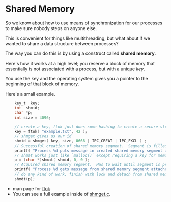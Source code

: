 # Shared Memory

So we know about how to use means of synchronization for our processes to make sure nobody steps on anyone else. 

This is convenient for things like multithreading, but what about if we wanted to share a data structure between processes? 

The way you can do this is by using a construct called **shared memory**. 

Here's how it works at a high level; you reserve a block of memory that essentially is not associated with a process, but with a unique *key*. 

You use the key and the operating system gives you a pointer to the beginning of that block of memory. 

Here's a small example. 
```C
	key_t  key;
	int  shmid;
	char *p;
	int size = 4096;
	
	// create a key, ftok just does some hashing to create a secure string. 
	key = ftok( "example.txt", 42 ); 
	// shmget gives us our id
	shmid = shmget( key, size, 0666 | IPC_CREAT | IPC_EXCL ) ;
	// Successful creation of shared memory segment.  Segment is filled with zeros.
	printf( "Process %d puts message in created shared memory segment attached at address %#x.\n", getpid(), p + sizeof(int) );
	// shmat works just like `malloc()` except requiring a key for memory  
	p = (char *)shmat( shmid, 0, 0 );
	// Acquired shared memory segment.  Has to wait until segment is properly initialized by creator.
	printf( "Process %d gets message from shared memory segment attached at address %#x.\n", getpid(), p );
	// do any kind of work, finish with lock and detach from shared memory. 
	shmdt(p);
```

* man page for [ftok](http://www.lehman.cuny.edu/cgi-bin/man-cgi?ftok+3)
* You can see a full example inside of [shmget.c](https://github.com/DavidAwad/Computer-Architecture-for-People-with-Lives/blob/master/Systems-Programming/shmget.c). 

